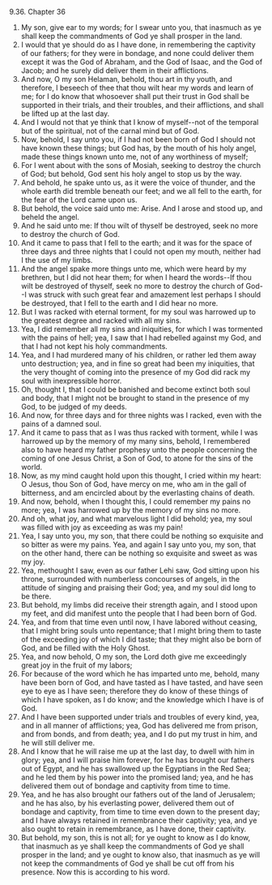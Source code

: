 9.36. Chapter 36
1. My son, give ear to my words; for I swear unto you, that inasmuch as ye shall keep the commandments of God ye shall prosper in the land.
2. I would that ye should do as I have done, in remembering the captivity of our fathers; for they were in bondage, and none could deliver them except it was the God of Abraham, and the God of Isaac, and the God of Jacob; and he surely did deliver them in their afflictions.
3. And now, O my son Helaman, behold, thou art in thy youth, and therefore, I beseech of thee that thou wilt hear my words and learn of me; for I do know that whosoever shall put their trust in God shall be supported in their trials, and their troubles, and their afflictions, and shall be lifted up at the last day.
4. And I would not that ye think that I know of myself--not of the temporal but of the spiritual, not of the carnal mind but of God.
5. Now, behold, I say unto you, if I had not been born of God I should not have known these things; but God has, by the mouth of his holy angel, made these things known unto me, not of any worthiness of myself;
6. For I went about with the sons of Mosiah, seeking to destroy the church of God; but behold, God sent his holy angel to stop us by the way.
7. And behold, he spake unto us, as it were the voice of thunder, and the whole earth did tremble beneath our feet; and we all fell to the earth, for the fear of the Lord came upon us.
8. But behold, the voice said unto me: Arise. And I arose and stood up, and beheld the angel.
9. And he said unto me: If thou wilt of thyself be destroyed, seek no more to destroy the church of God.
10. And it came to pass that I fell to the earth; and it was for the space of three days and three nights that I could not open my mouth, neither had I the use of my limbs.
11. And the angel spake more things unto me, which were heard by my brethren, but I did not hear them; for when I heard the words--If thou wilt be destroyed of thyself, seek no more to destroy the church of God--I was struck with such great fear and amazement lest perhaps I should be destroyed, that I fell to the earth and I did hear no more.
12. But I was racked with eternal torment, for my soul was harrowed up to the greatest degree and racked with all my sins.
13. Yea, I did remember all my sins and iniquities, for which I was tormented with the pains of hell; yea, I saw that I had rebelled against my God, and that I had not kept his holy commandments.
14. Yea, and I had murdered many of his children, or rather led them away unto destruction; yea, and in fine so great had been my iniquities, that the very thought of coming into the presence of my God did rack my soul with inexpressible horror.
15. Oh, thought I, that I could be banished and become extinct both soul and body, that I might not be brought to stand in the presence of my God, to be judged of my deeds.
16. And now, for three days and for three nights was I racked, even with the pains of a damned soul.
17. And it came to pass that as I was thus racked with torment, while I was harrowed up by the memory of my many sins, behold, I remembered also to have heard my father prophesy unto the people concerning the coming of one Jesus Christ, a Son of God, to atone for the sins of the world.
18. Now, as my mind caught hold upon this thought, I cried within my heart: O Jesus, thou Son of God, have mercy on me, who am in the gall of bitterness, and am encircled about by the everlasting chains of death.
19. And now, behold, when I thought this, I could remember my pains no more; yea, I was harrowed up by the memory of my sins no more.
20. And oh, what joy, and what marvelous light I did behold; yea, my soul was filled with joy as exceeding as was my pain!
21. Yea, I say unto you, my son, that there could be nothing so exquisite and so bitter as were my pains. Yea, and again I say unto you, my son, that on the other hand, there can be nothing so exquisite and sweet as was my joy.
22. Yea, methought I saw, even as our father Lehi saw, God sitting upon his throne, surrounded with numberless concourses of angels, in the attitude of singing and praising their God; yea, and my soul did long to be there.
23. But behold, my limbs did receive their strength again, and I stood upon my feet, and did manifest unto the people that I had been born of God.
24. Yea, and from that time even until now, I have labored without ceasing, that I might bring souls unto repentance; that I might bring them to taste of the exceeding joy of which I did taste; that they might also be born of God, and be filled with the Holy Ghost.
25. Yea, and now behold, O my son, the Lord doth give me exceedingly great joy in the fruit of my labors;
26. For because of the word which he has imparted unto me, behold, many have been born of God, and have tasted as I have tasted, and have seen eye to eye as I have seen; therefore they do know of these things of which I have spoken, as I do know; and the knowledge which I have is of God.
27. And I have been supported under trials and troubles of every kind, yea, and in all manner of afflictions; yea, God has delivered me from prison, and from bonds, and from death; yea, and I do put my trust in him, and he will still deliver me.
28. And I know that he will raise me up at the last day, to dwell with him in glory; yea, and I will praise him forever, for he has brought our fathers out of Egypt, and he has swallowed up the Egyptians in the Red Sea; and he led them by his power into the promised land; yea, and he has delivered them out of bondage and captivity from time to time.
29. Yea, and he has also brought our fathers out of the land of Jerusalem; and he has also, by his everlasting power, delivered them out of bondage and captivity, from time to time even down to the present day; and I have always retained in remembrance their captivity; yea, and ye also ought to retain in remembrance, as I have done, their captivity.
30. But behold, my son, this is not all; for ye ought to know as I do know, that inasmuch as ye shall keep the commandments of God ye shall prosper in the land; and ye ought to know also, that inasmuch as ye will not keep the commandments of God ye shall be cut off from his presence. Now this is according to his word.

